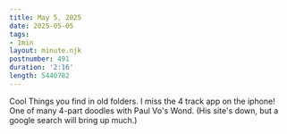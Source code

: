 ```yaml
---
title: May 5, 2025
date: 2025-05-05
tags:
- 1min
layout: minute.njk
postnumber: 491
duration: '2:16'
length: 5440782
---
```

Cool Things you find in old folders. I miss the 4 track app on the iphone! One of many 4-part doodles with Paul Vo's Wond. (His site's down, but a google search will bring up much.) 